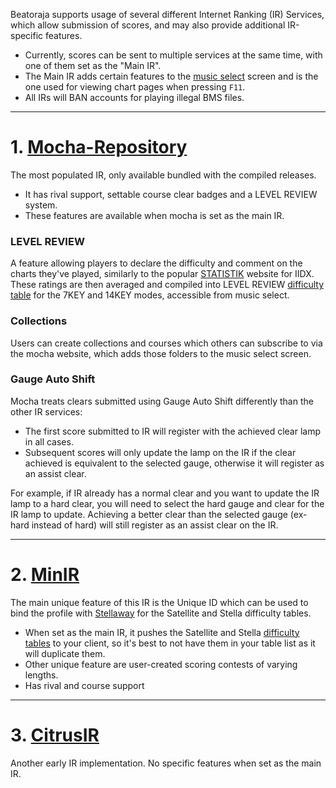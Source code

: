 Beatoraja supports usage of several different Internet Ranking (IR) Services, which allow submission of scores, and may also provide additional IR-specific features.
- Currently, scores can be sent to multiple services at the same time, with one of them set as the "Main IR".
- The Main IR adds certain features to the [music select](Music-Select) screen and is the one used for viewing chart pages when pressing `F11`.
- All IRs will BAN accounts for playing illegal BMS files.

----------
# 1. [Mocha-Repository](https://mocha-repository.info)
The most populated IR, only available bundled with the compiled releases.
- It has rival support, settable course clear badges and a LEVEL REVIEW system.
- These features are available when mocha is set as the main IR.

### LEVEL REVIEW
A feature allowing players to declare the difficulty and comment on the charts they've played, similarly to the popular [STATISTIK](http://statistik.benhgreen.com/IIDX/ratings) website for IIDX. These ratings are then averaged and compiled into LEVEL REVIEW [difficulty table](Difficulty-Tables) for the 7KEY and 14KEY modes, accessible from music select.

### Collections
Users can create collections and courses which others can subscribe to via the mocha website, which adds those folders to the music select screen.

### Gauge Auto Shift
Mocha treats clears submitted using Gauge Auto Shift differently than the other IR services:
- The first score submitted to IR will register with the achieved clear lamp in all cases.
- Subsequent scores will only update the lamp on the IR if the clear achieved is equivalent to the selected gauge, otherwise it will register as an assist clear.

For example, if IR already has a normal clear and you want to update the IR lamp to a hard clear, you will need to select the hard gauge and clear for the IR lamp to update. Achieving a better clear than the selected gauge (ex-hard instead of hard) will still register as an assist clear on the IR.

----------
# 2. [MinIR](https://www.gaftalk.com/minir/)
The main unique feature of this IR is the Unique ID which can be used to bind the profile with [Stellaway](https://lite.stellabms.xyz/#/stellaway/beatoraja) for the Satellite and Stella difficulty tables.
- When set as the main IR, it pushes the Satellite and Stella [difficulty tables](Difficulty-Tables) to your client, so it's best to not have them in your table list as it will duplicate them.
- Other unique feature are user-created scoring contests of varying lengths.
- Has rival and course support

----------
# 3. [CitrusIR](https://citrus-ir.iidx.app/)
Another early IR implementation. No specific features when set as the main IR. 